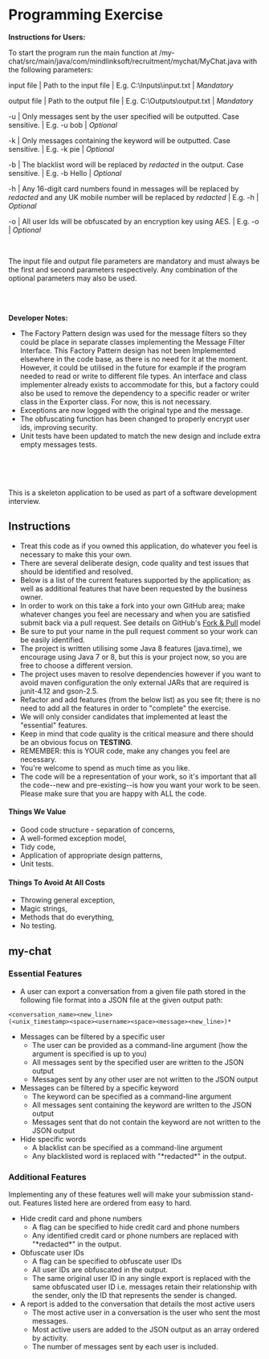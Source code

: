 Programming Exercise
====================

**Instructions for Users:**

To start the program run the main function at /my-chat/src/main/java/com/mindlinksoft/recruitment/mychat/MyChat.java with the following parameters:

input file   |  Path to the input file  |  E.g. C:\Inputs\input.txt  |  *Mandatory*

output file  |  Path to the output file |  E.g. C:\Outputs\output.txt   |  *Mandatory*
   
-u <user>   |  Only messages sent by the user specified will be outputted. Case sensitive.   |  E.g. -u bob   |  *Optional*
   
-k <keyword>   |  Only messages containing the keyword will be outputted. Case sensitive. |  E.g. -k pie   |  *Optional*
   
-b <blacklist> |  The blacklist word will be replaced by *redacted* in the output. Case sensitive.   |  E.g. -b Hello	|  *Optional*
   
-h |  Any 16-digit card numbers found in messages will be replaced by *redacted* and any UK mobile number will be replaced by *redacted*  |  E.g. -h |  *Optional*

-o |  All user Ids will be obfuscated by an encryption key using AES.   |  E.g. -o |  *Optional*

<br />

The input file and output file parameters are mandatory and must always be the first and second parameters respectively. Any combination of the optional parameters may also be used.

<br />
<br />

**Developer Notes:**

*	The Factory Pattern design was used for the message filters so they could be place in separate classes implementing the Message Filter Interface. This Factory Pattern design has not been Implemented elsewhere in the code base, as there is no need for it at the moment. However, it could be utilised in the future for example if the program needed to read or write to different file types. An interface and class implementer already exists to accommodate for this, but a factory could also be used to remove the dependency to a specific reader or writer class in the Exporter class. For now, this is not necessary.
*	Exceptions are now logged with the original type and the message. 
*	The obfuscating function has been changed to properly encrypt user ids, improving security.
*	Unit tests have been updated to match the new design and include extra empty messages tests.

<br />
<br />
<br />

This is a skeleton application to be used as part of a software development interview.

Instructions
------------

* Treat this code as if you owned this application, do whatever you feel is necessary to make this your own.
* There are several deliberate design, code quality and test issues that should be identified and resolved.
* Below is a list of the current features supported by the application; as well as additional features that have been requested by the business owner.
* In order to work on this take a fork into your own GitHub area; make whatever changes you feel are necessary and when you are satisfied submit back via a pull request. See details on GitHub's [Fork & Pull](https://help.github.com/articles/using-pull-requests) model
* Be sure to put your name in the pull request comment so your work can be easily identified.
* The project is written utilising some Java 8 features (java.time), we encourage using Java 7 or 8, but this is your project now, so you are free to choose a different version.
* The project uses maven to resolve dependencies however if you want to avoid maven configuration the only external JARs that are required is junit-4.12 and gson-2.5.
* Refactor and add features (from the below list) as you see fit; there is no need to add all the features in order to "complete" the exercise.
* We will only consider candidates that implemented at least the "essential" features.
* Keep in mind that code quality is the critical measure and there should be an obvious focus on __TESTING__.
* REMEMBER: this is YOUR code, make any changes you feel are necessary.
* You're welcome to spend as much time as you like.
* The code will be a representation of your work, so it's important that all the code--new and pre-existing--is how you want your work to be seen.  Please make sure that you are happy with ALL the code.

#### Things We Value

* Good code structure - separation of concerns,
* A well-formed exception model,
* Tidy code,
* Application of appropriate design patterns,
* Unit tests.

#### Things To Avoid At All Costs

* Throwing general exception,
* Magic strings,
* Methods that do everything,
* No testing.

my-chat
-------

### Essential Features

* A user can export a conversation from a given file path stored in the following file format into a JSON file at the given output path:
```
<conversation_name><new_line>
(<unix_timestamp><space><username><space><message><new_line>)*
```
* Messages can be filtered by a specific user
    * The user can be provided as a command-line argument (how the argument is specified is up to you)
    * All messages sent by the specified user are written to the JSON output
    * Messages sent by any other user are not written to the JSON output
* Messages can be filtered by a specific keyword
    * The keyword can be specified as a command-line argument
    * All messages sent containing the keyword are written to the JSON output
    * Messages sent that do not contain the keyword are not written to the JSON output
* Hide specific words
    * A blacklist can be specified as a command-line argument
    * Any blacklisted word is replaced with "\*redacted\*" in the output.

### Additional Features

Implementing any of these features well will make your submission stand-out. Features listed here are ordered from easy to hard.

* Hide credit card and phone numbers
    * A flag can be specified to hide credit card and phone numbers
    * Any identified credit card or phone numbers are replaced with "\*redacted\*" in the output.
* Obfuscate user IDs
    * A flag can be specified to obfuscate user IDs
    * All user IDs are obfuscated in the output.
    * The same original user ID in any single export is replaced with the same obfuscated user ID i.e. messages retain their relationship with the sender, only the ID that represents the sender is changed.
* A report is added to the conversation that details the most active users
    * The most active user in a conversation is the user who sent the most messages.
    * Most active users are added to the JSON output as an array ordered by activity.
    * The number of messages sent by each user is included.
